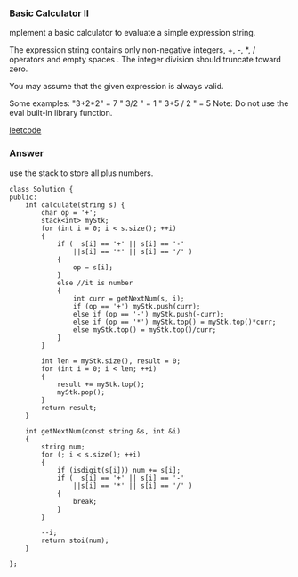 ### Basic Calculator II
mplement a basic calculator to evaluate a simple expression string.

The expression string contains only non-negative integers, +, -, *, / operators and empty spaces . The integer division should truncate toward zero.

You may assume that the given expression is always valid.

Some examples:
"3+2*2" = 7
" 3/2 " = 1
" 3+5 / 2 " = 5
Note: Do not use the eval built-in library function.

[leetcode](https://leetcode.com/problems/basic-calculator-ii/description/)

### Answer 
use the stack to store all plus numbers. 

	class Solution {
	public:
	    int calculate(string s) {
	        char op = '+';
	        stack<int> myStk;
	        for (int i = 0; i < s.size(); ++i)
	        {
	            if (  s[i] == '+' || s[i] == '-'
	                ||s[i] == '*' || s[i] == '/' )
	            {
	                op = s[i];
	            }
	            else //it is number
	            {
	                int curr = getNextNum(s, i);
	                if (op == '+') myStk.push(curr);
	                else if (op == '-') myStk.push(-curr);
	                else if (op == '*') myStk.top() = myStk.top()*curr;
	                else myStk.top() = myStk.top()/curr;
	            }
	        }
	        
	        int len = myStk.size(), result = 0;
	        for (int i = 0; i < len; ++i)
	        {
	            result += myStk.top();
	            myStk.pop();
	        }
	        return result;
	    }
	    
	    int getNextNum(const string &s, int &i)
	    {
	        string num;
	        for (; i < s.size(); ++i)
	        {
	            if (isdigit(s[i])) num += s[i];
	            if (  s[i] == '+' || s[i] == '-'
	                ||s[i] == '*' || s[i] == '/' )
	            {
	                break;
	            }
	        }
	        
	        --i;
	        return stoi(num);
	    }
	    
	};